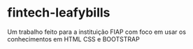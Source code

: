 # fintech-leafybills
Um trabalho feito para a instituição FIAP com foco em usar os conhecimentos em HTML CSS e BOOTSTRAP
